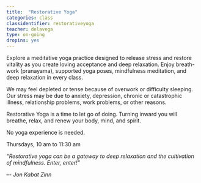 ```yaml
---
title:  "Restorative Yoga"
categories: class
classidentifier: restorativeyoga
teacher: delavega
type: on-going
dropins: yes
---
```

Explore a meditative yoga practice designed to release stress and restore
vitality as you create loving acceptance and deep relaxation. Enjoy breath-work
(pranayama), supported yoga poses, mindfulness meditation, and deep relaxation
in every class.

We may feel depleted or tense because of overwork or difficulty sleeping. Our
stress may be due to anxiety, depression, chronic or catastrophic illness,
relationship problems, work problems, or other reasons.  

Restorative Yoga is a time to let go of doing. Turning inward you will breathe,
relax, and renew your body, mind, and spirit.

No yoga experience is needed.

Thursdays, 10 am to 11:30 am

<em>“Restorative yoga can be a gateway to deep relaxation and the cultivation of mindfulness. Enter, enter!”</em>

–- <cite>Jon Kabat Zinn</cite>
